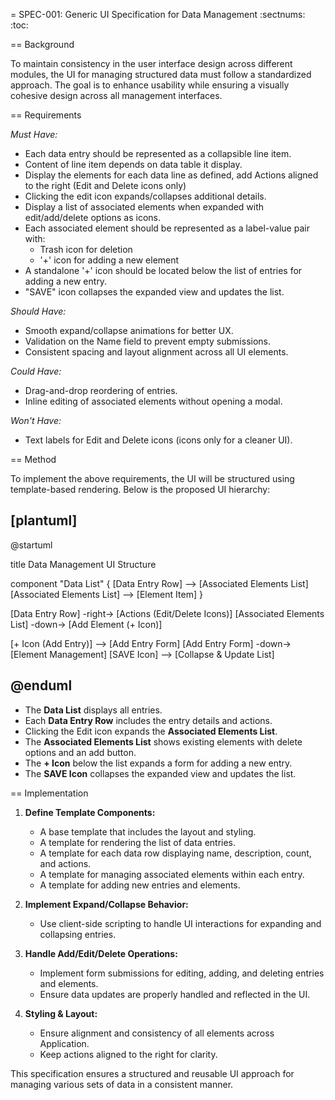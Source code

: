 = SPEC-001: Generic UI Specification for Data Management
:sectnums:
:toc:


== Background

To maintain consistency in the user interface design across different modules, the UI for managing structured data must follow a standardized approach. The goal is to enhance usability while ensuring a visually cohesive design across all management interfaces.

== Requirements

*Must Have:*
- Each data entry should be represented as a collapsible line item. 
- Content of line item depends on data table it display. 
- Display the elements for each data line as defined, add Actions aligned to the right (Edit and Delete icons only)
- Clicking the edit icon expands/collapses additional details.
- Display a list of associated elements when expanded with edit/add/delete options as icons.
- Each associated element should be represented as a label-value pair with:
  - Trash icon for deletion
  - '+' icon for adding a new element
- A standalone '+' icon should be located below the list of entries for adding a new entry.
- "SAVE" icon collapses the expanded view and updates the list.

*Should Have:*
- Smooth expand/collapse animations for better UX.
- Validation on the Name field to prevent empty submissions.
- Consistent spacing and layout alignment across all UI elements.

*Could Have:*
- Drag-and-drop reordering of entries.
- Inline editing of associated elements without opening a modal.

*Won't Have:*
- Text labels for Edit and Delete icons (icons only for a cleaner UI).

== Method

To implement the above requirements, the UI will be structured using template-based rendering. Below is the proposed UI hierarchy:

[plantuml]
----
@startuml

title Data Management UI Structure

component "Data List" {
  [Data Entry Row] --> [Associated Elements List]
  [Associated Elements List] --> [Element Item]
}

[Data Entry Row] -right-> [Actions (Edit/Delete Icons)]
[Associated Elements List] -down-> [Add Element (+ Icon)]

[+ Icon (Add Entry)] --> [Add Entry Form]
[Add Entry Form] -down-> [Element Management]
[SAVE Icon] --> [Collapse & Update List]

@enduml
----

- The **Data List** displays all entries.
- Each **Data Entry Row** includes the entry details and actions.
- Clicking the Edit icon expands the **Associated Elements List**.
- The **Associated Elements List** shows existing elements with delete options and an add button.
- The **+ Icon** below the list expands a form for adding a new entry.
- The **SAVE Icon** collapses the expanded view and updates the list.

== Implementation

1. **Define Template Components:**
   - A base template that includes the layout and styling.
   - A template for rendering the list of data entries.
   - A template for each data row displaying name, description, count, and actions.
   - A template for managing associated elements within each entry.
   - A template for adding new entries and elements.

2. **Implement Expand/Collapse Behavior:**
   - Use client-side scripting to handle UI interactions for expanding and collapsing entries.

3. **Handle Add/Edit/Delete Operations:**
   - Implement form submissions for editing, adding, and deleting entries and elements.
   - Ensure data updates are properly handled and reflected in the UI.

4. **Styling & Layout:**
   - Ensure alignment and consistency of all elements across Application.
   - Keep actions aligned to the right for clarity.

This specification ensures a structured and reusable UI approach for managing various sets of data in a consistent manner.


